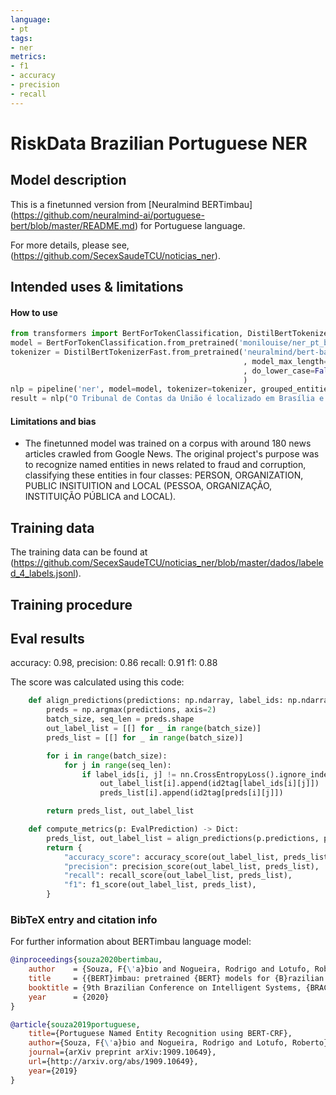 ```yaml
---
language: 
- pt
tags:
- ner
metrics:
- f1
- accuracy
- precision
- recall
---
```


# RiskData Brazilian Portuguese NER

## Model description

This is a finetunned version from [Neuralmind BERTimbau] (https://github.com/neuralmind-ai/portuguese-bert/blob/master/README.md) for Portuguese language.

For more details, please see, (https://github.com/SecexSaudeTCU/noticias_ner).

## Intended uses & limitations

#### How to use

```python
from transformers import BertForTokenClassification, DistilBertTokenizerFast, pipeline
model = BertForTokenClassification.from_pretrained('monilouise/ner_pt_br')
tokenizer = DistilBertTokenizerFast.from_pretrained('neuralmind/bert-base-portuguese-cased'
                                                    , model_max_length=512
                                                    , do_lower_case=False
                                                    )
nlp = pipeline('ner', model=model, tokenizer=tokenizer, grouped_entities=True)
result = nlp("O Tribunal de Contas da União é localizado em Brasília e foi fundado por Rui Barbosa.")
```

#### Limitations and bias

- The finetunned model was trained on a corpus with around 180 news articles crawled from Google News.  The original project's purpose was to recognize named entities in news 
related to fraud and corruption, classifying these entities in four classes: PERSON, ORGANIZATION, PUBLIC INSITUITION and LOCAL (PESSOA, ORGANIZAÇÃO, INSTITUIÇÃO PÚBLICA and LOCAL).

## Training data

The training data can be found at (https://github.com/SecexSaudeTCU/noticias_ner/blob/master/dados/labeled_4_labels.jsonl).


## Training procedure


## Eval results

accuracy: 0.98, 
precision: 0.86 
recall: 0.91
f1: 0.88


The score was calculated using this code:

```python
    def align_predictions(predictions: np.ndarray, label_ids: np.ndarray) -> Tuple[List[int], List[int]]:
        preds = np.argmax(predictions, axis=2)
        batch_size, seq_len = preds.shape
        out_label_list = [[] for _ in range(batch_size)]
        preds_list = [[] for _ in range(batch_size)]

        for i in range(batch_size):
            for j in range(seq_len):
                if label_ids[i, j] != nn.CrossEntropyLoss().ignore_index:
                    out_label_list[i].append(id2tag[label_ids[i][j]])
                    preds_list[i].append(id2tag[preds[i][j]])

        return preds_list, out_label_list

    def compute_metrics(p: EvalPrediction) -> Dict:
        preds_list, out_label_list = align_predictions(p.predictions, p.label_ids)
        return {
            "accuracy_score": accuracy_score(out_label_list, preds_list),
            "precision": precision_score(out_label_list, preds_list),
            "recall": recall_score(out_label_list, preds_list),
            "f1": f1_score(out_label_list, preds_list),
        }
```

### BibTeX entry and citation info

For further information about BERTimbau language model:

```bibtex
@inproceedings{souza2020bertimbau,
    author    = {Souza, F{\'a}bio and Nogueira, Rodrigo and Lotufo, Roberto},
    title     = {{BERT}imbau: pretrained {BERT} models for {B}razilian {P}ortuguese},
    booktitle = {9th Brazilian Conference on Intelligent Systems, {BRACIS}, Rio Grande do Sul, Brazil, October 20-23 (to appear)},
    year      = {2020}
}

@article{souza2019portuguese,
    title={Portuguese Named Entity Recognition using BERT-CRF},
    author={Souza, F{\'a}bio and Nogueira, Rodrigo and Lotufo, Roberto},
    journal={arXiv preprint arXiv:1909.10649},
    url={http://arxiv.org/abs/1909.10649},
    year={2019}
}
```
